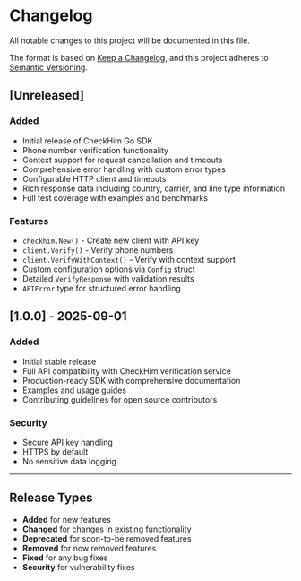 # Changelog

All notable changes to this project will be documented in this file.

The format is based on [Keep a Changelog](https://keepachangelog.com/en/1.0.0/),
and this project adheres to [Semantic Versioning](https://semver.org/spec/v2.0.0.html).

## [Unreleased]

### Added
- Initial release of CheckHim Go SDK
- Phone number verification functionality
- Context support for request cancellation and timeouts
- Comprehensive error handling with custom error types
- Configurable HTTP client and timeouts
- Rich response data including country, carrier, and line type information
- Full test coverage with examples and benchmarks

### Features
- `checkhim.New()` - Create new client with API key
- `client.Verify()` - Verify phone numbers
- `client.VerifyWithContext()` - Verify with context support
- Custom configuration options via `Config` struct
- Detailed `VerifyResponse` with validation results
- `APIError` type for structured error handling

## [1.0.0] - 2025-09-01

### Added
- Initial stable release
- Full API compatibility with CheckHim verification service
- Production-ready SDK with comprehensive documentation
- Examples and usage guides
- Contributing guidelines for open source contributors

### Security
- Secure API key handling
- HTTPS by default
- No sensitive data logging

---

## Release Types

- **Added** for new features
- **Changed** for changes in existing functionality  
- **Deprecated** for soon-to-be removed features
- **Removed** for now removed features
- **Fixed** for any bug fixes
- **Security** for vulnerability fixes
